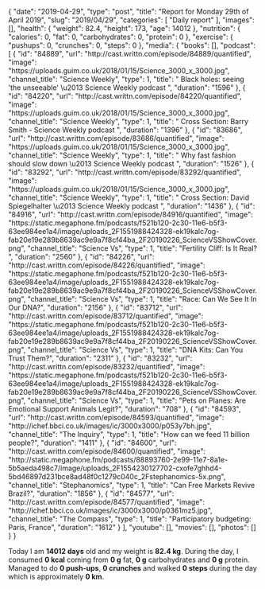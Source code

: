{
    "date": "2019-04-29",
    "type": "post",
    "title": "Report for Monday 29th of April 2019",
    "slug": "2019\/04\/29",
    "categories": [
        "Daily report"
    ],
    "images": [],
    "health": {
        "weight": 82.4,
        "height": 173,
        "age": 14012
    },
    "nutrition": {
        "calories": 0,
        "fat": 0,
        "carbohydrates": 0,
        "protein": 0
    },
    "exercise": {
        "pushups": 0,
        "crunches": 0,
        "steps": 0
    },
    "media": {
        "books": [],
        "podcast": [
            {
                "id": "84889",
                "url": "http:\/\/cast.writtn.com\/episode\/84889\/quantified",
                "image": "https:\/\/uploads.guim.co.uk\/2018\/01\/15\/Science_3000_x_3000.jpg",
                "channel_title": "Science Weekly",
                "type": 1,
                "title": " Black holes: seeing 'the unseeable' \u2013 Science Weekly podcast ",
                "duration": "1596"
            },
            {
                "id": "84220",
                "url": "http:\/\/cast.writtn.com\/episode\/84220\/quantified",
                "image": "https:\/\/uploads.guim.co.uk\/2018\/01\/15\/Science_3000_x_3000.jpg",
                "channel_title": "Science Weekly",
                "type": 1,
                "title": " Cross Section: Barry Smith - Science Weekly podcast ",
                "duration": "1396"
            },
            {
                "id": "83686",
                "url": "http:\/\/cast.writtn.com\/episode\/83686\/quantified",
                "image": "https:\/\/uploads.guim.co.uk\/2018\/01\/15\/Science_3000_x_3000.jpg",
                "channel_title": "Science Weekly",
                "type": 1,
                "title": " Why fast fashion should slow down \u2013 Science Weekly podcast ",
                "duration": "1526"
            },
            {
                "id": "83292",
                "url": "http:\/\/cast.writtn.com\/episode\/83292\/quantified",
                "image": "https:\/\/uploads.guim.co.uk\/2018\/01\/15\/Science_3000_x_3000.jpg",
                "channel_title": "Science Weekly",
                "type": 1,
                "title": " Cross Section: David Spiegelhalter \u2013 Science Weekly podcast ",
                "duration": "1436"
            },
            {
                "id": "84916",
                "url": "http:\/\/cast.writtn.com\/episode\/84916\/quantified",
                "image": "https:\/\/static.megaphone.fm\/podcasts\/f521b120-2c30-11e6-b5f3-63ee984ee1a4\/image\/uploads_2F1551988424328-ek19kalc7og-fab20e19e289b8639ac9e9a7f8cf44ba_2F20190226_ScienceVSShowCover.png",
                "channel_title": "Science Vs",
                "type": 1,
                "title": "Fertility Cliff: Is It Real? ",
                "duration": "2560"
            },
            {
                "id": "84226",
                "url": "http:\/\/cast.writtn.com\/episode\/84226\/quantified",
                "image": "https:\/\/static.megaphone.fm\/podcasts\/f521b120-2c30-11e6-b5f3-63ee984ee1a4\/image\/uploads_2F1551988424328-ek19kalc7og-fab20e19e289b8639ac9e9a7f8cf44ba_2F20190226_ScienceVSShowCover.png",
                "channel_title": "Science Vs",
                "type": 1,
                "title": "Race: Can We See It In Our DNA?",
                "duration": "2156"
            },
            {
                "id": "83712",
                "url": "http:\/\/cast.writtn.com\/episode\/83712\/quantified",
                "image": "https:\/\/static.megaphone.fm\/podcasts\/f521b120-2c30-11e6-b5f3-63ee984ee1a4\/image\/uploads_2F1551988424328-ek19kalc7og-fab20e19e289b8639ac9e9a7f8cf44ba_2F20190226_ScienceVSShowCover.png",
                "channel_title": "Science Vs",
                "type": 1,
                "title": "DNA Kits: Can You Trust Them?",
                "duration": "2311"
            },
            {
                "id": "83232",
                "url": "http:\/\/cast.writtn.com\/episode\/83232\/quantified",
                "image": "https:\/\/static.megaphone.fm\/podcasts\/f521b120-2c30-11e6-b5f3-63ee984ee1a4\/image\/uploads_2F1551988424328-ek19kalc7og-fab20e19e289b8639ac9e9a7f8cf44ba_2F20190226_ScienceVSShowCover.png",
                "channel_title": "Science Vs",
                "type": 1,
                "title": "Pets on Planes: Are Emotional Support Animals Legit?",
                "duration": "708"
            },
            {
                "id": "84593",
                "url": "http:\/\/cast.writtn.com\/episode\/84593\/quantified",
                "image": "http:\/\/ichef.bbci.co.uk\/images\/ic\/3000x3000\/p053y7bh.jpg",
                "channel_title": "The Inquiry",
                "type": 1,
                "title": "How can we feed 11 billion people?",
                "duration": "1411"
            },
            {
                "id": "84600",
                "url": "http:\/\/cast.writtn.com\/episode\/84600\/quantified",
                "image": "http:\/\/static.megaphone.fm\/podcasts\/88893760-2e99-11e7-8a1e-5b5aeda498c7\/image\/uploads_2F1554230127702-cxofe7ghhd4-5bd46897d231bce8ad48f0c1279c040c_2Fstephanomics-5x.png",
                "channel_title": "Stephanomics",
                "type": 1,
                "title": "Can Free Markets Revive Brazil?",
                "duration": "1856"
            },
            {
                "id": "84577",
                "url": "http:\/\/cast.writtn.com\/episode\/84577\/quantified",
                "image": "http:\/\/ichef.bbci.co.uk\/images\/ic\/3000x3000\/p0361mz5.jpg",
                "channel_title": "The Compass",
                "type": 1,
                "title": "Participatory budgeting: Paris, France",
                "duration": "1612"
            }
        ],
        "youtube": [],
        "movies": [],
        "photos": []
    }
}

Today I am <strong>14012 days</strong> old and my weight is <strong>82.4 kg</strong>. During the day, I consumed <strong>0 kcal</strong> coming from <strong>0 g</strong> fat, <strong>0 g</strong> carbohydrates and <strong>0 g</strong> protein. Managed to do <strong>0 push-ups</strong>, <strong>0 crunches</strong> and walked <strong>0 steps</strong> during the day which is approximately <strong>0 km</strong>.